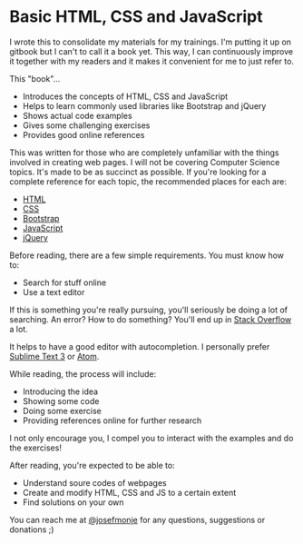 # Basic HTML, CSS and JavaScript


I wrote this to consolidate my materials for my trainings. I'm putting it up on gitbook but I can't to call it a book yet. This way, I can continuously improve it together with my readers and it makes it convenient for me to just refer to.

This "book"...

* Introduces the concepts of HTML, CSS and JavaScript
* Helps to learn commonly used libraries like Bootstrap and jQuery
* Shows actual code examples
* Gives some challenging exercises
* Provides good online references

This was written for those who are completely unfamiliar with the things involved in creating web pages. I will not be covering Computer Science topics. It's made to be as succinct as possible. If you're looking for a complete reference for each topic, the recommended places for each are:

* [HTML](https://developer.mozilla.org/en-US/docs/Web/HTML?redirectlocale=en-US&redirectslug=HTML)
* [CSS](https://developer.mozilla.org/en-US/docs/Web/CSS?redirectlocale=en-US&redirectslug=CSS)
* [Bootstrap](http://getbootstrap.com/getting-started/)
* [JavaScript](https://developer.mozilla.org/en-US/docs/Web/javascript)
* [jQuery](http://api.jquery.com/)

Before reading, there are a few simple requirements. You must know how to:

* Search for stuff online
* Use a text editor

If this is something you're really pursuing, you'll seriously be doing a lot of searching. An error? How to do something? You'll end up in [Stack Overflow](http://stackoverflow.com/) a lot.

It helps to have a good editor with autocompletion. I personally prefer [Sublime Text 3](http://www.sublimetext.com/3) or [Atom](https://atom.io/).

While reading, the process will include:

* Introducing the idea
* Showing some code
* Doing some exercise
* Providing references online for further research

I not only encourage you, I compel you to interact with the examples and do the exercises!

After reading, you're expected to be able to:

* Understand soure codes of webpages
* Create and modify HTML, CSS and JS to a certain extent
* Find solutions on your own

You can reach me at [@josefmonje](https://twitter.com/josefmonje) for any questions, suggestions or donations ;)
